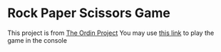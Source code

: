 # Rock Paper Scissors Game

This project is from [The Ordin Project](https://www.theodinproject.com/lessons/foundations-rock-paper-scissors)
You may use [this link](https://cadegore.github.io/Rock-Paper-Scissors-Game/) to play the game in the console
